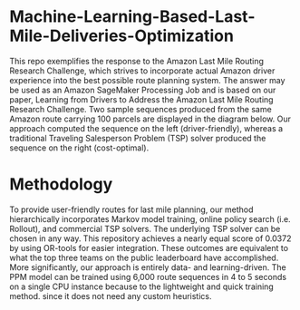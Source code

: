 # Machine-Learning-Based-Last-Mile-Deliveries-Optimization

This repo exemplifies the response to the Amazon Last Mile Routing Research Challenge, which strives to incorporate actual Amazon driver experience into the best possible route planning system. The answer may be used as an Amazon SageMaker Processing Job and is based on our paper, Learning from Drivers to Address the Amazon Last Mile Routing Research Challenge. Two sample sequences produced from the same Amazon route carrying 100 parcels are displayed in the diagram below. Our approach computed the sequence on the left (driver-friendly), whereas a traditional Traveling Salesperson Problem (TSP) solver produced the sequence on the right (cost-optimal).

# Methodology

To provide user-friendly routes for last mile planning, our method hierarchically incorporates Markov model training, online policy search (i.e. Rollout), and commercial TSP solvers. The underlying TSP solver can be chosen in any way. This repository achieves a nearly equal score of 0.0372 by using OR-tools for easier integration. These outcomes are equivalent to what the top three teams on the public leaderboard have accomplished. More significantly, our approach is entirely data- and learning-driven. The PPM model can be trained using 6,000 route sequences in 4 to 5 seconds on a single CPU instance because to the lightweight and quick training method. since it does not need any custom heuristics.
